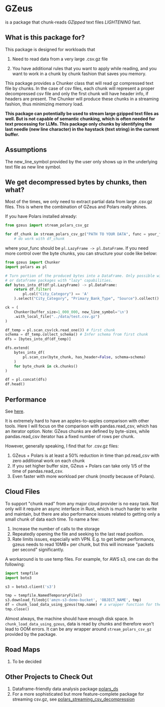 # GZeus 

is a package that chunk-reads *GZipped* text files *LIGHTENING* fast. 

## What is this package for?

This package is designed for workloads that 

1. Need to read data from a very large .csv.gz file

2. You have additional rules that you want to apply while reading, and you want to work in a chunk by chunk fashion that saves you memory.

This package provides a Chunker class that will read gz compressed text file by chunks. In the case of csv files, each chunk will represent a proper decompressed csv file and only the first chunk will have header info, if headers are present. The Chunker will produce these chunks in a streaming fashion, thus minimizing memory load.

**This package can potentially be used to stream large gzipped text files as well. But is not capable of semantic chunking, which is often needed for text processing for LLMs. This package only chunks by identifying the last needle (new line character) in the haystack (text string) in the current buffer.**

## Assumptions

The new_line_symbol provided by the user only shows up in the underlying text file as new line symbol.

## We get decompressed bytes by chunks, then what? 

Most of the times, we only need to extract partial data from large .csv.gz files. This is where the combination of GZeus and Polars really shines. 

If you have Polars installed already:
```python
from gzeus import stream_polars_csv_gz

for df_chunk in stream_polars_csv_gz("PATH TO YOUR DATA", func = your_func):
    # do work with df_chunk
```
where your_func should be `pl.LazyFrame -> pl.DataFrame`. If you need more control over the byte chunks, you can structure your code like below:

```python
from gzeus import Chunker
import polars as pl

# Turn portion of the produced bytes into a DataFrame. Only possible with Polars, 
# or dataframe packages with "lazy" capabilities.
def bytes_into_df(df:pl.LazyFrame) -> pl.DataFrame:
    return df.filter(
        pl.col("City_Category") == 'A'
    ).select("City_Category", "Primary_Bank_Type", "Source").collect()

ck = (
    Chunker(buffer_size=1_000_000, new_line_symbol='\n')
    .with_local_file("../data/test.csv.gz")
)

df_temp = pl.scan_csv(ck.read_one()) # first chunk
schema = df_temp.collect_schema() # Infer schema from first chunk
dfs = [bytes_into_df(df_temp)]

dfs.extend(
    bytes_into_df(
        pl.scan_csv(byte_chunk, has_header=False, schema=schema)
    )
    for byte_chunk in ck.chunks()
)

df = pl.concat(dfs)
df.head()
```

## Performance

See [here](./benches/bench.ipynb).

It is extremely hard to have an apples-to-apples comparison with other tools. Here I will focus on the comparison with pandas.read_csv, which has an iterator option. Note: GZeus chunks are defined by byte-sizes, while pandas.read_csv iterator has a fixed number of rows per chunk.

However, generally speaking, I find that for .csv.gz files:

1. GZeus + Polars is at least a 50% reduction in time than pd.read_csv with zero additional work on each chunk
2. If you set higher buffer size, GZeus + Polars can take only 1/5 of the time of pandas.read_csv.
2. Even faster with more workload per chunk (mostly because of Polars).

## Cloud Files

To support "chunk read" from any major cloud provider is no easy task. Not only will it require an async interface in Rust, which is much harder to write and maintain, but there are also performance issues related to getting only a small chunk of data each time. To name a few:

1. Increase the number of calls to the storage
2. Repeatedly opening the file and seeking to the last read position. 
3. Rate limits issues, especially with VPN. E.g. to get better performance, gzeus needs to read 10MB+ per chunk, but this will increase "packets per second" significantly.

A workaround is to use temp files. For example, for AWS s3, one can do the following:

```python
import tempfile
import boto3

s3 = boto3.client('s3')

tmp = tempfile.NamedTemporaryFile()
s3.download_fileobj('amzn-s3-demo-bucket', 'OBJECT_NAME', tmp)
df = chunk_load_data_using_gzeus(tmp.name) # a wrapper function for the code shown above.
tmp.close()
```

Almost always, the machine should have enough disk space. In `chunk_load_data_using_gzeus`, data is read by chunks and therefore won't lead to OOM errors. It can be any wrapper around `stream_polars_csv_gz` provided by the package.

## Road Maps
1. To be decided

## Other Projects to Check Out
1. Dataframe-friendly data analysis package [polars_ds](https://github.com/abstractqqq/polars_ds_extension)
2. For a more sophisticated but more feature-complete package for streaming csv.gz, see [polars_streaming_csv_decompression](https://github.com/ghuls/polars_streaming_csv_decompression)